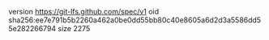 version https://git-lfs.github.com/spec/v1
oid sha256:ee7e791b5b2260a462a0be0dd55bb80c40e8605a6d2d3a5586dd55e282266794
size 2275
